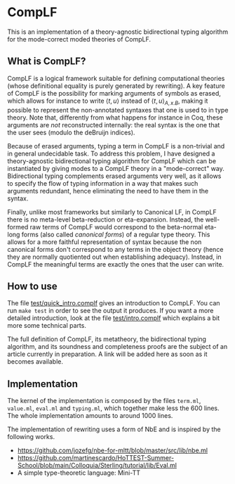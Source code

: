 # CompLF

This is an implementation of a theory-agnostic bidirectional typing algorithm for the mode-correct moded theories of CompLF.

## What is CompLF?

CompLF is a logical framework suitable for defining computational theories (whose definitional equality is purely generated by rewriting). A key feature of CompLF is the possibility for marking arguments of symbols as erased, which allows for instance to write $\langle t, u \rangle$ instead of $\langle t, u\rangle_{A, x.B}$, making it possible to represent the non-annotated syntaxes that one is used to in type theory. Note that, differently from what happens for instance in Coq, these arguments are *not* reconstructed internally: the real syntax is the one that the user sees (modulo the deBruijn indices). 

Because of erased arguments, typing a term in CompLF is a non-trivial and in general undecidable task. To address this problem, I have designed a theory-agnostic bidirectional typing algorithm for CompLF which can be instantiated by giving modes to a CompLF theory in a "mode-correct" way. Bidirectional typing complements erased arguments very well, as it allows to specify the flow of typing information in a way that makes such arguments redundant, hence eliminating the need to have them in the syntax.

Finally, unlike most frameworks but similarly to Canonical LF, in CompLF there is no meta-level beta-reduction or eta-expansion. Instead, the well-formed raw terms of CompLF would correspond to the beta-normal eta-long forms (also called *canonical forms*) of a regular type theory. This allows for a more faithful representation of syntax because the non canonical forms don't correspond to any terms in the object theory (hence they are normally quotiented out when establishing adequacy). Instead, in CompLF the meaningful terms are exactly the ones that the user can write.
 
## How to use

The file [test/quick_intro.complf](test/quick_intro.complf) gives an introduction to CompLF. You can run `make test` in order to see the output it produces. If you want a more detailed introduction, look at the file [test/intro.complf](test/intro.complf) which explains a bit more some technical parts. 

The full definition of CompLF, its metatheory, the bidirectional typing algorithm, and its soundness and completeness proofs are the subject of an article currently in preparation. A link will be added here as soon as it becomes available.

## Implementation

The kernel of the implementation is composed by the files `term.ml`, `value.ml`, `eval.ml` and `typing.ml`, which together make less the 600 lines. The whole implementation amounts to around 1000 lines.

The implementation of rewriting uses a form of NbE and is inspired by the following works.

- https://github.com/jozefg/nbe-for-mltt/blob/master/src/lib/nbe.ml
- https://github.com/martinescardo/HoTTEST-Summer-School/blob/main/Colloquia/Sterling/tutorial/lib/Eval.ml
- A simple type-theoretic language: Mini-TT



